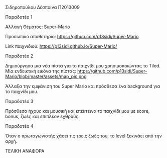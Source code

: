 Σιδηροπούλου Δέσποινα Π2013009

Παραδοτέο 1

Αλλαγή Θέματος: Super-Mario

Προσωπικό αποθετήριο: https://github.com/p13sidi/Super-Mario

Link παιχνιδιού: https://p13sidi.github.io/Super-Mario/

Παραδοτέο 2

Δημιούργησα μια νέα πίστα για το παιχνίδι μου χρησιμοποιώντας το Tiled.
Μία ενδεικτική εικόνα της πίστας: https://github.com/p13sidi/Super-Mario/blob/master/assets/map_pic.png

Άλλαξα την εμφάνιση του Super Mario και πρόσθεσα ένα background για το παιχνίδι μου.

Παραδοτέο 3

Πρόσθεσα ήχους και μουσική και επέκτεινα το παιχνίδι μου με score, bonus, ζωές και επιπλέον εχθρούς.

Παραδοτέο 4

Όταν ο πρωταγωνιστής χάσει τις τρεις ζωές του, το level ξεκινάει από την αρχή.


ΤΕΛΙΚΗ ΑΝΑΦΟΡΑ
